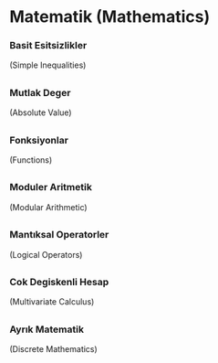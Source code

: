 # Matematik (Mathematics)


### Basit Esitsizlikler 
(Simple Inequalities)
##


### Mutlak Deger
(Absolute Value)
##

### Fonksiyonlar
(Functions)
##

### Moduler Aritmetik
(Modular Arithmetic)
##

### Mantıksal Operatorler
(Logical Operators)
##
### Cok Degiskenli Hesap 
(Multivariate Calculus)
##
### Ayrık Matematik
(Discrete Mathematics)
##



 
 

